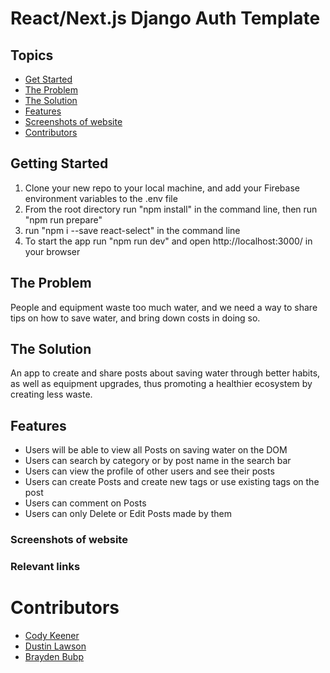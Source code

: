 # React/Next.js Django Auth Template

## Topics
- [Get Started](#getting-started)
- [The Problem](#the-problem)
- [The Solution](#the-solution)
- [Features](#features)
- [Screenshots of website](#screenshots-of-website)
- [Contributors](#contributors)

## Getting Started
1. Clone your new repo to your local machine, and add your Firebase environment variables to the .env file
2. From the root directory run "npm install" in the command line, then run "npm run prepare"
3. run "npm i --save react-select" in the command line
4. To start the app run "npm run dev" and open http://localhost:3000/ in your browser

## The Problem 
People and equipment waste too much water, and we need a way to share tips on how to save water, and bring down costs in doing so.

## The Solution 
An app to create and share posts about saving water through better habits, as well as equipment upgrades, thus promoting a healthier ecosystem by creating less waste.
## Features
- Users will be able to view all Posts on saving water on the DOM
- Users can search by category or by post name in the search bar
- Users can view the profile of other users and see their posts
- Users can create Posts and create new tags or use existing tags on the post
- Users can comment on Posts
- Users can only Delete or Edit Posts made by them

### Screenshots of website

### Relevant links


# Contributors 
- [Cody Keener](https://github.com/codyKeener)
- [Dustin Lawson](https://github.com/DWLAW)
- [Brayden Bubp](https://github.com/braydenbubp)
